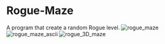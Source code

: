 # Rogue-Maze
A program that create a random Rogue level.
![rogue_maze](https://github.com/raytomely/Rogue-Maze/assets/45993451/58331184-cda5-4bce-ad3f-518e4a788403)
![rogue_maze_ascii](https://github.com/raytomely/Rogue-Maze/assets/45993451/5f075bc3-bb6e-467d-abac-767f54c50ea9)
![rogue_3D_maze](https://github.com/raytomely/Rogue-Maze/assets/45993451/6c85225e-932e-4012-bc0d-71ca0f22b3d9)
